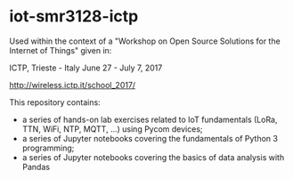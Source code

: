 # iot-smr3128-ictp

Used within the context of a "Workshop on Open Source Solutions for the Internet of Things" given in:

ICTP, Trieste - Italy
June 27 - July 7, 2017

http://wireless.ictp.it/school_2017/

This repository contains: 
* a series of hands-on lab exercises related to IoT fundamentals (LoRa, TTN, WiFi, NTP, MQTT, ...) using Pycom devices;
* a series of Jupyter notebooks covering the fundamentals of Python 3 programming;
* a series of Jupyter notebooks covering the basics of data analysis with Pandas
